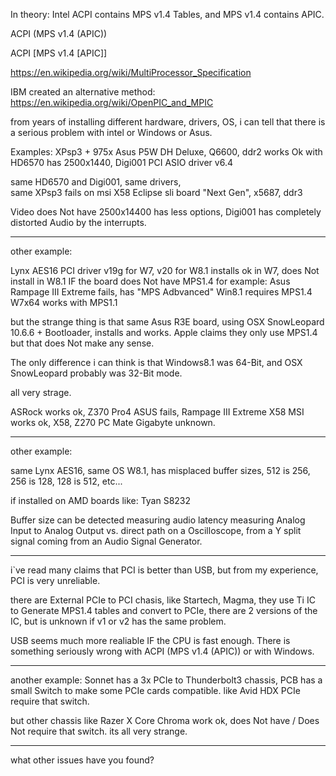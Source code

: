 In theory:
Intel ACPI contains MPS v1.4 Tables, and MPS v1.4 contains APIC.

ACPI (MPS v1.4 (APIC))

ACPI [MPS v1.4 [APIC]]

https://en.wikipedia.org/wiki/MultiProcessor_Specification

IBM created an alternative method:
https://en.wikipedia.org/wiki/OpenPIC_and_MPIC

from years of installing different hardware, drivers, OS,
i can tell that there is a serious problem with intel or Windows or Asus.

Examples:
XPsp3 + 975x Asus P5W DH Deluxe, Q6600, ddr2
works Ok with HD6570 has 2500x1440, 
Digi001 PCI ASIO driver v6.4

same HD6570 and Digi001, 
same drivers,  
same XPsp3 fails on msi X58 Eclipse sli board "Next Gen", x5687, ddr3

Video does Not have 2500x14400 has less options,
Digi001 has completely distorted Audio by the interrupts.

------

other example:

Lynx AES16 PCI driver v19g for W7, v20 for W8.1
installs ok in W7,
does Not install in W8.1 IF the board does Not have MPS1.4
for example:
Asus Rampage III Extreme fails,
has "MPS Adbvanced"
Win8.1 requires MPS1.4
W7x64 works with MPS1.1

but the strange thing is that same Asus R3E board, 
using OSX SnowLeopard 10.6.6 + Bootloader,
installs and works.
Apple claims they only use MPS1.4
but that does Not make any sense.

The only difference i can think is that Windows8.1 was 64-Bit,
and OSX SnowLeopard probably was 32-Bit mode.

all very strage.

ASRock works ok, Z370 Pro4
ASUS fails, Rampage III Extreme X58
MSI works ok, X58, Z270 PC Mate
Gigabyte unknown.

--------

other example:

same Lynx AES16, same OS W8.1,
has misplaced buffer sizes,
512 is 256, 256 is 128, 128 is 512, etc...

if installed on AMD boards like:
Tyan S8232

Buffer size can be detected measuring audio latency measuring Analog Input to Analog Output vs. direct path on a Oscilloscope,
from a Y split signal coming from an Audio Signal Generator.

------

i`ve read many claims that PCI is better than USB,
but from my experience, PCI is very unreliable.

there are External PCIe to PCI chasis, like Startech, Magma,
they use Ti IC to Generate MPS1.4 tables and convert to PCIe,
there are 2 versions of the IC,
but is unknown if v1 or v2 has the same problem.

USB seems much more realiable IF the CPU is fast enough.
There is something seriously wrong with ACPI (MPS v1.4 (APIC))
or with Windows.

------

another example:
Sonnet has a 3x PCIe to Thunderbolt3 chassis,
PCB has a small Switch to make some PCIe cards compatible.
like Avid HDX PCIe require that switch.

but other chassis like Razer X Core Chroma work ok, does Not have / Does Not require that switch.
its all very strange.

--------

what other issues have you found?

